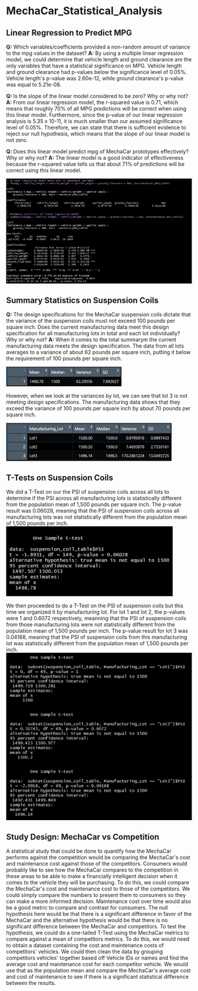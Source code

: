 # MechaCar_Statistical_Analysis
## Linear Regression to Predict MPG
**Q:** Which variables/coefficients provided a non-random amount of variance to the mpg values in the dataset?
**A:** By using a multiple linear regression model, we could determine that vehicle length and ground clearance are the only variables that have a statistical significance on MPG. Vehicle length and ground clearance had p-values below the significance level of 0.05%. Vehicle length's p-value was 2.60e-12, while ground clearance's p-value was equal to 5.21e-08.

**Q:** Is the slope of the linear model considered to be zero? Why or why not?
**A:** From our linear regression model, the r-squared value is 0.71, which means that roughly 70% of all MPG predictions will be correct when using this linear model. Furthermore, since the p-value of our linear regression analysis is 5.35 x 10-11, it is much smaller than our assumed significance level of 0.05%. Therefore, we can state that there is sufficient evidence to reject our null hypothesis, which means that the slope of our linear model is not zero.

**Q:** Does this linear model predict mpg of MechaCar prototypes effectively? Why or why not?
**A:** The linear model is a good indicator of effectiveness because the r-squared value tells us that about 71% of predictions will be correct using this linear model.

![Image of results in R console Del 1](https://github.com/jlozano1990/MechaCar_Statistical_Analysis/blob/main/Images/Deliverable_1_Results.PNG)

## Summary Statistics on Suspension Coils
**Q:** The design specifications for the MechaCar suspension coils dictate that the variance of the suspension coils must not exceed 100 pounds per square inch. Does the current manufacturing data meet this design specification for all manufacturing lots in total and each lot individually? Why or why not?
**A:** When it comes to the total summarym the current manufacturing data meets the design specification. The data from all lots averages to a variance of about 62 pounds per square inch, putting it below the requirement of 100 pounds per square inch.

![PSI total summary](https://github.com/jlozano1990/MechaCar_Statistical_Analysis/blob/main/Images/PSI_total_summary.PNG)

However, when we look at the variances by lot, we can see that lot 3 is not meeting design specifications. The manufacturing data shows that they exceed the variance of 100 pounds per square inch by about 70 pounds per square inch.

![Psi summary by lot](https://github.com/jlozano1990/MechaCar_Statistical_Analysis/blob/main/Images/PSI_summary_by_LOT.PNG)

## T-Tests on Suspension Coils
We did a T-Test on our the PSI of suspension coils across all lots to determine if the PSI across all manufacturing lots is statistically different from the population mean of 1,500 pounds per square inch. The p-value result was 0.06028, meaning that the PSI of suspension coils across all manufacturing lots was not statistically different from the population mean of 1,500 pounds per inch.
![T-test on whole datatset](https://github.com/jlozano1990/MechaCar_Statistical_Analysis/blob/main/Images/total_T_test.PNG)

We then proceeded to do a T-Test on the PSI of suspension coils but this time we organized it by manufacturing lot. For lot 1 and lot 2, the p-values were 1 and 0.6072 respectively, meanning that the PSI of suspension coils from those manufacturing lots were not statistically different from the population mean of 1,500 pounds per inch. The p-value result for lot 3 was 0.04168, meaning that the PSI of suspension coils from this manufacturing lot was statistically different from the population mean of 1,500 pounds per inch.
![T-test subset by lots](https://github.com/jlozano1990/MechaCar_Statistical_Analysis/blob/main/Images/t_test_subset_by_lots.PNG)

## Study Design: MechaCar vs Competition
A statistical study that could be done to quantify how the MechaCar performs against the competition would be comparing the MechaCar's cost and maintenance cost against those of the competitors. Consumers would probably like to see how the MechaCar compares to the competition in these areas to be able to make a financially intelligent decision when it comes to the vehicle they will be purchasing.
To do this, we could compare the MechaCar's cost and maintenance cost to those of the competitors. We could simply compare the numbers to present them to consumers so they can make a more informed decision. Maintenance cost over time would also be a good metric to compare and contrast for consumers.
The null hypothesis here would be that there is a significant difference in favor of the MechaCar and the alternative hypothesis would be that there is no significant difference between the MechaCar and competitors.
To test the hypothesis, we could do a one-tailed T-Test using the MechaCar metrics to compare against a mean of competitors metrics. To do this, we would need to obtain a dataset containing the cost and maintenance costs of competitors' vehicles. We could then clean the data by grouping competitors vehicles' together based off Vehicle IDs or names and find the average cost and maintenance cost for each competitor vehicle. We would use that as the population mean and compare the MechaCar's average cost and cost of maintenance to see if there is a significant statistical difference between the results.
